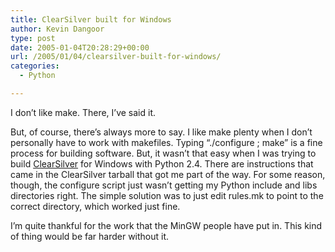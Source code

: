 ```yaml
---
title: ClearSilver built for Windows
author: Kevin Dangoor
type: post
date: 2005-01-04T20:28:29+00:00
url: /2005/01/04/clearsilver-built-for-windows/
categories:
  - Python

---
```

I don&#8217;t like make. There, I&#8217;ve said it.

But, of course, there&#8217;s always more to say. I like make plenty when I don&#8217;t personally have to work with makefiles. Typing &#8220;./configure ; make&#8221; is a fine process for building software. But, it wasn&#8217;t that easy when I was trying to build [ClearSilver][1] for Windows with Python 2.4. There are instructions that came in the ClearSilver tarball that got me part of the way. For some reason, though, the configure script just wasn&#8217;t getting my Python include and libs directories right. The simple solution was to just edit rules.mk to point to the correct directory, which worked just fine.

I&#8217;m quite thankful for the work that the MinGW people have put in. This kind of thing would be far harder without it.

 [1]: http://www.clearsilver.net